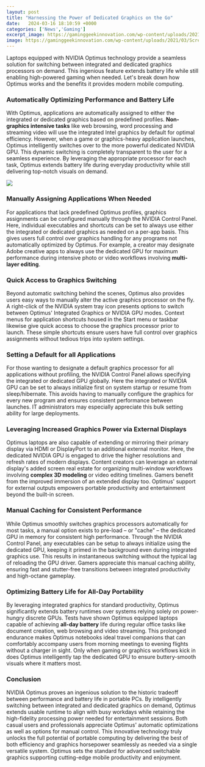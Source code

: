 ```yaml
---
layout: post
title: "Harnessing the Power of Dedicated Graphics on the Go"
date:   2024-03-16 18:10:59 +0000
categories: ['News','Gaming']
excerpt_image: https://gaminggeekinnovation.com/wp-content/uploads/2021/03/Screenshot-2021-03-09-135928.png
image: https://gaminggeekinnovation.com/wp-content/uploads/2021/03/Screenshot-2021-03-09-135928.png
---
```


Laptops equipped with NVIDIA Optimus technology provide a seamless solution for switching between integrated and dedicated graphics processors on demand. This ingenious feature extends battery life while still enabling high-powered gaming when needed. Let's break down how Optimus works and the benefits it provides modern mobile computing.
### Automatically Optimizing Performance and Battery Life 
With Optimus, applications are automatically assigned to either the integrated or dedicated graphics based on predefined profiles. **Non-graphics intensive tasks** like web browsing, word processing and streaming video will use the integrated Intel graphics by default for optimal efficiency. However, when a game or graphics-heavy application launches, Optimus intelligently switches over to the more powerful dedicated NVIDIA GPU. This dynamic switching is completely transparent to the user for a seamless experience. By leveraging the appropriate processor for each task, Optimus extends battery life during everyday productivity while still delivering top-notch visuals on demand.

![](https://gaminggeekinnovation.com/wp-content/uploads/2021/03/Screenshot-2021-03-09-135928.png)
### Manually Assigning Applications When Needed
For applications that lack predefined Optimus profiles, graphics assignments can be configured manually through the NVIDIA Control Panel. Here, individual executables and shortcuts can be set to always use either the integrated or dedicated graphics as needed on a per-app basis. This gives users full control over graphics handling for any programs not automatically optimized by Optimus. For example, a creator may designate Adobe creative apps to always use the dedicated GPU for maximum performance during intensive photo or video workflows involving **multi-layer editing**.
### Quick Access to Graphics Switching 
Beyond automatic switching behind the scenes, Optimus also provides users easy ways to manually alter the active graphics processor on the fly. A right-click of the NVIDIA system tray icon presents options to switch between Optimus' Integrated Graphics or NVIDIA GPU modes. Context menus for application shortcuts housed in the Start menu or taskbar likewise give quick access to choose the graphics processor prior to launch. These simple shortcuts ensure users have full control over graphics assignments without tedious trips into system settings.
### Setting a Default for all Applications
For those wanting to designate a default graphics processor for all applications without profiling, the NVIDIA Control Panel allows specifying the integrated or dedicated GPU globally. Here the integrated or NVIDIA GPU can be set to always initialize first on system startup or resume from sleep/hibernate. This avoids having to manually configure the graphics for every new program and ensures consistent performance between launches. IT administrators may especially appreciate this bulk setting ability for large deployments.
### Leveraging Increased Graphics Power via External Displays 
Optimus laptops are also capable of extending or mirroring their primary display via HDMI or DisplayPort to an additional external monitor. Here, the dedicated NVIDIA GPU is engaged to drive the higher resolutions and refresh rates of modern displays. Content creators can leverage an external display's added screen real estate for organizing multi-window workflows involving **complex 3D modeling** or video editing timelines. Gamers benefit from the improved immersion of an extended display too. Optimus' support for external outputs empowers portable productivity and entertainment beyond the built-in screen.
### Manual Caching for Consistent Performance  
While Optimus smoothly switches graphics processors automatically for most tasks, a manual option exists to pre-load – or "cache" – the dedicated GPU in memory for consistent high performance. Through the NVIDIA Control Panel, any executables can be setup to always initialize using the dedicated GPU, keeping it primed in the background even during integrated graphics use. This results in instantaneous switching without the typical lag of reloading the GPU driver. Gamers appreciate this manual caching ability, ensuring fast and stutter-free transitions between integrated productivity and high-octane gameplay.
### Optimizing Battery Life for All-Day Portability
By leveraging integrated graphics for standard productivity, Optimus significantly extends battery runtimes over systems relying solely on power-hungry discrete GPUs. Tests have shown Optimus equipped laptops capable of achieving **all-day battery** life during regular office tasks like document creation, web browsing and video streaming. This prolonged endurance makes Optimus notebooks ideal travel companions that can comfortably accompany users from morning meetings to evening flights without a charger in sight. Only when gaming or graphics workflows kick in does Optimus intelligently tap the dedicated GPU to ensure buttery-smooth visuals where it matters most.
### Conclusion
NVIDIA Optimus proves an ingenious solution to the historic tradeoff between performance and battery life in portable PCs. By intelligently switching between integrated and dedicated graphics on demand, Optimus extends usable runtime to align with busy workdays while retaining the high-fidelity processing power needed for entertainment sessions. Both casual users and professionals appreciate Optimus' automatic optimizations as well as options for manual control. This innovative technology truly unlocks the full potential of portable computing by delivering the best of both efficiency and graphics horsepower seamlessly as needed via a single versatile system. Optimus sets the standard for advanced switchable graphics supporting cutting-edge mobile productivity and enjoyment.